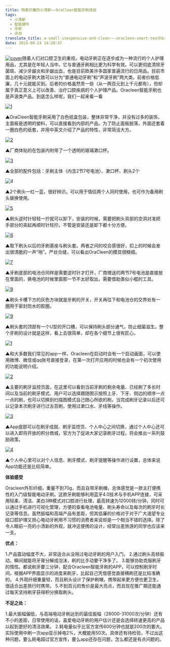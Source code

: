 ```yaml
---
title: 物美价廉的小清新——OraCleen智能牙刷体验
tags:
  - 小清新
  - 智能硬件
  - 牙刷
  - 评测
translate_title: a-small-inexpensive-and-clean-–-oracleen-smart-toothbrush-experience
date: 2015-09-24 14:20:47
---
```


[![cover](http://www.joylab.cn/wp-content/uploads/2015/09/cover.jpg)](http://www.joylab.cn/wp-content/uploads/2015/09/cover.jpg)随着人们对口腔卫生的重视，电动牙刷正在逐步成为一种流行的个人护理用品，尤其是在年轻人当中。它与普通牙刷相比更为科学有效。可以更彻底清除牙菌斑、减少牙龈炎和牙龈出血，也是目前欧美许多国家普遍流行的日用品。目前市面上的电动牙刷大致可以分为“普通电动牙刷”和“声波牙刷”两大类。前者价格低廉，几十元就能买到。后者的价格虽然贵一些（从一两百元到上千元都有），但却属于真正意义上可以改善、治疗口腔疾病的个人护理产品。Oracleen智能牙刷也是声波类产品，到底怎么样呢，我们一起来看一看

[![1](http://www.joylab.cn/wp-content/uploads/2015/09/1.jpg)](http://www.joylab.cn/wp-content/uploads/2015/09/1.jpg)

▲OraCleen智能牙刷采用了白色纸盒包装，整体非常干净，并没有过多的装饰，主面板是透明的塑料，可以直接看到内部的产品。为了防止面板脱落，外面还套着一圈白色的纸套，并用中英文介绍了产品的特性，非常简洁大方。

[![2](http://www.joylab.cn/wp-content/uploads/2015/09/2.jpg)](http://www.joylab.cn/wp-content/uploads/2015/09/2.jpg)

▲厂商体贴的在包装内附带了一个透明的玻璃漱口杯。

[![3](http://www.joylab.cn/wp-content/uploads/2015/09/3.jpg)](http://www.joylab.cn/wp-content/uploads/2015/09/3.jpg)

▲全部的配件包括：牙刷主体（内含2节7号电池）、漱口杯、刷头2个

![4](http://www.joylab.cn/wp-content/uploads/2015/09/4.jpg)

▲2个刷头一红一蓝，很好辨识。可以用于情侣两个人同时使用，也可作为备用刷头替换使用。[
](http://www.joylab.cn/wp-content/uploads/2015/09/4.jpg)

[![5](http://www.joylab.cn/wp-content/uploads/2015/09/5.jpg)](http://www.joylab.cn/wp-content/uploads/2015/09/5.jpg)

▲刷头逆时针轻轻一拧就可以卸下，安装的时候，需要把刷头背部的空洞对准把手部分的突起再顺时针轻拧。不管是安装还是卸下都十分方便。

[![6](http://www.joylab.cn/wp-content/uploads/2015/09/6.jpg)](http://www.joylab.cn/wp-content/uploads/2015/09/6.jpg)

▲取下刷头以后的牙刷基座与刷头套。两者之间的咬合感很好，扣上的时候会发出很清脆的一声“啪”。严丝合缝，可以看出OraCleen的模具很精细。

[![7](http://www.joylab.cn/wp-content/uploads/2015/09/7.jpg)](http://www.joylab.cn/wp-content/uploads/2015/09/7.jpg)

▲牙刷底部的电池仓同样是需要逆时针才打开，厂商赠送的两节7号电池是直接放在里面的，换电池的时候里面那一节不太好取出，需要借助类似小棍的工具。

[![8](http://www.joylab.cn/wp-content/uploads/2015/09/8.jpg)](http://www.joylab.cn/wp-content/uploads/2015/09/8.jpg)

▲刷头卡槽下方的灰色方块就是牙刷的开关，开关再往下和电池仓的交界处有一圈用于密封防水的胶圈。

[![9](http://www.joylab.cn/wp-content/uploads/2015/09/9.jpg)](http://www.joylab.cn/wp-content/uploads/2015/09/9.jpg)

▲刷头套的顶部有一个U型的开口槽，可以保持刷头部分通气，防止细菌滋生。整个牙刷的设计就是这样，看上去很简单，却在各个细节上很有匠心。

[![1](http://www.joylab.cn/wp-content/uploads/2015/09/11.jpg)](http://www.joylab.cn/wp-content/uploads/2015/09/11.jpg)

▲和大多数我们常见的app一样，Oracleen在启动时会有一个启动画面，可以使用微博、微信或qq账号直接登录，在第一次打开应用的时候也会有一个初次使用的功能说明介绍。

[![2](http://www.joylab.cn/wp-content/uploads/2015/09/21.jpg)](http://www.joylab.cn/wp-content/uploads/2015/09/21.jpg)

▲主要的刷牙监控页面，在这里可以看到当前牙刷的剩余电量、已经刷了多长时间以及当前的刷牙模式、用户可以选择跟随图示按照上牙、下牙、侧边的顺序一点一点的刷，也可以切换到扫描图模式自己随心所欲的刷，当完成刷牙记录以后还可以记录本次刷牙进行过舌苔刷，使用过漱口水、牙线等操作。

[![3](http://www.joylab.cn/wp-content/uploads/2015/09/31.jpg)](http://www.joylab.cn/wp-content/uploads/2015/09/31.jpg)

▲App底部可以在刷牙成就、刷牙监控页、个人中心之间切换，通过个人中心还可以进入即将开放的积分商城，官方为了促进大家记录刷牙过程，将会推出一系列鼓励政策。

[![4](http://www.joylab.cn/wp-content/uploads/2015/09/41.jpg)](http://www.joylab.cn/wp-content/uploads/2015/09/41.jpg)

▲个人中心里可以对个人信息、刷牙模式、刷牙提醒等操作进行设置，总体来说App功能还是比较简单。

**体验感受**

Oracleen外形纤细，重量不到70g，而且自带牙刷帽，总体感觉是一款主打便携性的入门级智能电动牙刷。这款牙刷能够利用蓝牙4.0技术与手机APP连接，可采用轻柔、清洁、美白3种模式对口腔进行处理，最高转速为12000转/分钟。同时可以通过手机进行可视化管理，方便的查看电池电量、刷头寿命以及每次的刷牙时长记录等信息。虽然振幅和高端产品有差距，但其低廉的价格对于对于广大渴望专业级口腔护理又担心电动牙刷用不习惯的消费者来说却是一个相当不错的选择。除了令人眼前一亮的小清新的外观，就冲这便携的设计，经常出差旅游的同学也应该来一支。

**优点：**

1.产品震动幅度不大，非常适合从没用过电动牙刷的用户入门。
2.通过刷头高频振动，瞬间就能将牙膏分解成泡沫，刷的比手动要干净多了。
3.能够协助克服刷牙的惰性。都说刷牙要三分钟，配合Oracleen智能牙刷的APP，可以控制刷牙时间，根据APP界面显示的进度来刷牙，比起自己凭借感觉直接横刷还是比较准确的。
4.外观纤细重量轻，而且刷头设计了保护刷帽，携带起来更方便也更卫生，很适合出差旅行时携带。
5.不到百元的售价是最大亮点，而且现在推广期还能通过每天坚持刷牙获得积分换取刷头。

**不足之处：**

1.最大振幅偏低，与高端电动牙刷达到的最佳振幅（28000-31000次/分钟）还有不小的差距，日常使用的话，喜爱电动牙刷的用户估计还是会选择转速更高的产品以起到更好的清洁效果。
2.耗电量似乎比官方宣传600分钟也就是200次的要大。实际使用中刷一次app显示掉电2%，大概能用50次。具体还有待检验，不过出这种问题，要么耗电超过官方宣传，要么app还存在问题，怎么都还是有点问题的。
